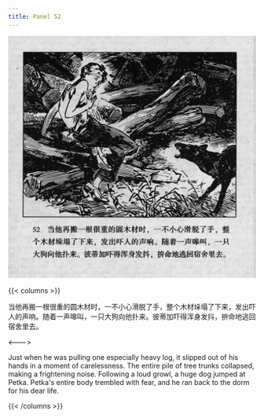 ```yaml
---
title: Panel 52
---
```


![biao page](./../../images/biao/seifert0726_biao_0056_052.jpg)

{{< columns >}}

当他再搬一根很重的圆木材时，一不小心滑脱了手，整个木材垛塌了下来，发出吓人的声响。随着一声嗥叫，一只大狗向他扑来。彼蒂加吓得浑身发抖，拚命地逃回宿舍里去。

<--->

Just when he was pulling one especially heavy log, it slipped out of his hands in a moment of carelessness. The entire pile of tree trunks collapsed, making a frightening noise. Following a loud growl, a huge dog jumped at Petka. Petka\'s entire body trembled with fear, and he ran back to the dorm for his dear life.

{{< /columns >}}